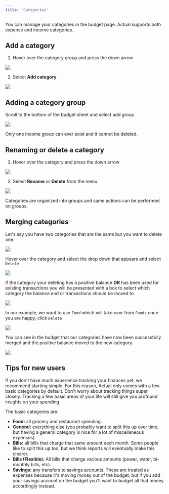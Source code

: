 ```yaml
---
title: 'Categories'
---
```


You can manage your categories in the budget page. Actual supports both expense and income categories.

## Add a category

1. Hover over the category group and press the down arrow

![](/img/CategoryGroupRename.png)

2. Select **Add category**

![](/img/CategoryGroupAddCategory.png)

## Adding a category group

Scroll to the bottom of the budget sheet and select add group

![](/img/AddCategoryGroup.png)

Only one income group can ever exist and it cannot be deleted.

## Renaming or delete a category

1. Hover over the category and press the down arrow

![](/img/RenameCategoryDropDown.png)

2. Select **Rename** or **Delete** from the menu

![](/img/RenameCategoryOptions.png)

Categories are organized into groups and same actions can be performed on groups.

## Merging categories

Let's say you have two categories that are the same but you want to delete one.

![](/img/DuplicatedCategories.png)

Hover over the category and select the drop down that appears and select `Delete`

![](/img/RenameCategoryOptions.png)

If the category your deleting has a positive balance **OR** has been used for existing transactions you will be presented with a box to select which category the balance and or transactions should be moved to.

![](/img/CategoryDeleteConfirmation.png)

In our example, we want to use `Food` which will take over from `Foods` once you are happy, click `Delete`

![](/img/CategoryDeleteConfirmationNewCat.png)

You can see in the budget that our categories have now been successfully merged and the positive balance moved to the new category.

![](/img/CategoriesMerged.png)

## Tips for new users

If you don't have much experience tracking your finances yet, we recommend starting simple. For this reason, Actual only comes with a few basic categories by default. Don't worry about tracking things super closely. Tracking a few basic areas of your life will still give you profound insights on your spending.

The basic categories are:

- **Food:** all grocery and restaurant spending.
- **General:** everything else (you probably want to split this up over time, but having a general category is nice for a lot of miscellaneous expenses).
- **Bills:** all bills that charge that same amount each month. Some people like to split this up too, but we think reports will eventually make this clearer.
- **Bills (Flexible):** All bills that charge various amounts (power, water, bi-monthly bills, etc).
- **Savings:** any transfers to savings accounts. These are treated as expenses because it's moving money out of the budget, but if you add your savings account on the budget you'll want to budget all that money accordingly instead.
